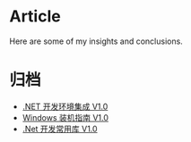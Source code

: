 # Article
Here are some of my insights and conclusions.
# 归档
* [.NET 开发环境集成 V1.0 ](https://github.com/Nikain/Article/issues/1)
* [Windows 装机指南 V1.0 ](https://github.com/Nikain/Article/issues/2)
* [.Net 开发常用库 V1.0 ](https://github.com/Nikain/Article/issues/3)


